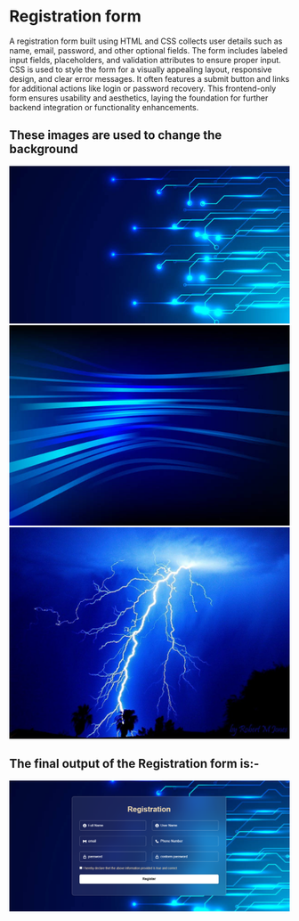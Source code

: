<h1>
  Registration form
</h1>
<p>
  A registration form built using HTML and CSS collects user details such as name, email, password, and other optional fields. The form includes labeled input fields, placeholders, and validation attributes to ensure proper input. CSS is used to style the form for a visually appealing layout, responsive design, and clear error messages. It often features a submit button and links for additional actions like login or password recovery. This frontend-only form ensures usability and aesthetics, laying the foundation for further backend integration or functionality enhancements.
</p>
<h2>
  These images are used to change the background 
</h2>
<img src = "image.jpg">
<img src = "image2..jpg">
<img src = "image3.jpg">
<h2>
  The final output of the Registration form is:-
</h2>
<img src = "form.png">
